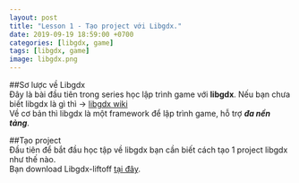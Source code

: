 ```yaml
---
layout: post
title: "Lesson 1 - Tạo project với Libgdx."
date: 2019-09-19 18:59:00 +0700
categories: [libgdx, game]
tags: [libgdx, game]
image: libgdx.png
---
```


##Sơ lược về Libgdx  
  Đây là bài đầu tiên trong series học lập trình game với **libgdx**. Nếu bạn chưa biết libgdx là gì thì -> [libgdx wiki](https://en.wikipedia.org/wiki/LibGDX)  
Về cơ bản thì libgdx là một framework để lập trình game, hỗ trợ _**đa nền tảng**_.

##Tạo project  
  Đầu tiên để bắt đầu học tập về libgdx bạn cần biết cách tạo 1 project libgdx như thế nào.  
  Bạn download Libgdx-liftoff [tại đây](https://github.com/tommyettinger/gdx-liftoff/releases/tag/v1.9.9.0).  
  
